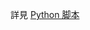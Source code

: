 詳見 [Python 脚本](https://raw.githubusercontent.com/colescu/fuzhou-gan-backend/refs/heads/main/src/%E6%8E%A8%E5%B0%8E%E6%92%AB%E5%B7%9E%E8%A9%B1.py)

<!-- TODO -->
